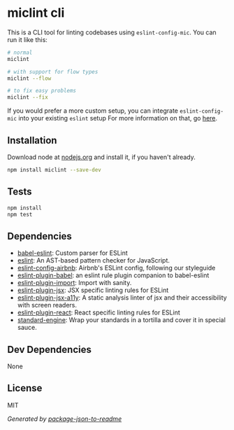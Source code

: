 # miclint cli

This is a CLI tool for linting codebases using `eslint-config-mic`. You can run it like this:

```bash
# normal
miclint

# with support for flow types
miclint --flow

# to fix easy problems
miclint --fix
```

If you would prefer a more custom setup, you can integrate `eslint-config-mic` into your existing `eslint` setup For more information on that, go [here](/eslint-config-mic).

## Installation

Download node at [nodejs.org](http://nodejs.org) and install it, if you haven't already.

```sh
npm install miclint --save-dev
```


## Tests

```sh
npm install
npm test
```

## Dependencies

- [babel-eslint](https://github.com/babel/babel-eslint): Custom parser for ESLint
- [eslint](https://github.com/eslint/eslint): An AST-based pattern checker for JavaScript.
- [eslint-config-airbnb](https://github.com/airbnb/javascript): Airbnb&#39;s ESLint config, following our styleguide
- [eslint-plugin-babel](https://github.com/babel/eslint-plugin-babel): an eslint rule plugin companion to babel-eslint
- [eslint-plugin-import](https://github.com/benmosher/eslint-plugin-import): Import with sanity.
- [eslint-plugin-jsx](https://github.com/jkroso/eslint-plugin-jsx): JSX specific linting rules for ESLint
- [eslint-plugin-jsx-a11y](https://github.com/evcohen/eslint-plugin-jsx-a11y): A static analysis linter of jsx and their accessibility with screen readers.
- [eslint-plugin-react](https://github.com/yannickcr/eslint-plugin-react): React specific linting rules for ESLint
- [standard-engine](https://github.com/flet/standard-engine): Wrap your standards in a tortilla and cover it in special sauce.

## Dev Dependencies


None

## License

MIT

_Generated by [package-json-to-readme](https://github.com/zeke/package-json-to-readme)_
